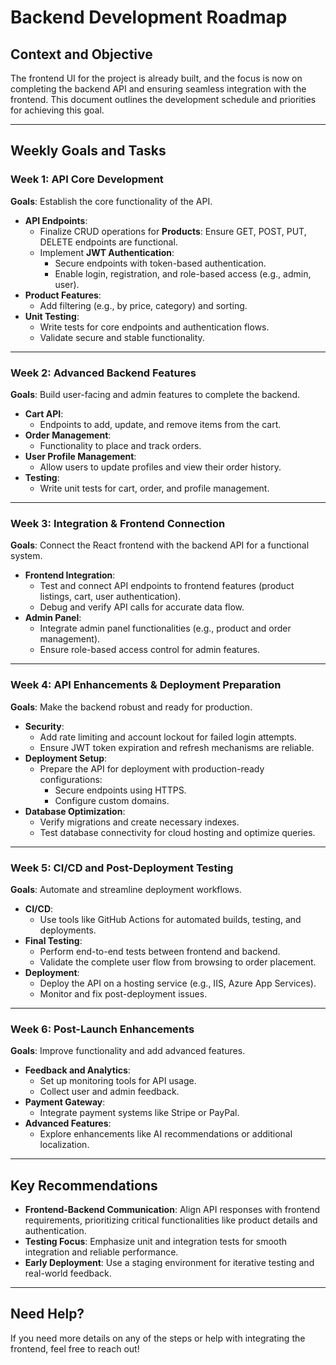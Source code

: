 # Backend Development Roadmap

## Context and Objective

The frontend UI for the project is already built, and the focus is now on completing the backend API and ensuring seamless integration with the frontend. This document outlines the development schedule and priorities for achieving this goal.

---

## Weekly Goals and Tasks

### **Week 1: API Core Development**

**Goals**: Establish the core functionality of the API.

- **API Endpoints**:
  - Finalize CRUD operations for **Products**: Ensure GET, POST, PUT, DELETE endpoints are functional.
  - Implement **JWT Authentication**:
    - Secure endpoints with token-based authentication.
    - Enable login, registration, and role-based access (e.g., admin, user).
- **Product Features**:
  - Add filtering (e.g., by price, category) and sorting.
- **Unit Testing**:
  - Write tests for core endpoints and authentication flows.
  - Validate secure and stable functionality.

---

### **Week 2: Advanced Backend Features**

**Goals**: Build user-facing and admin features to complete the backend.

- **Cart API**:
  - Endpoints to add, update, and remove items from the cart.
- **Order Management**:
  - Functionality to place and track orders.
- **User Profile Management**:
  - Allow users to update profiles and view their order history.
- **Testing**:
  - Write unit tests for cart, order, and profile management.

---

### **Week 3: Integration & Frontend Connection**

**Goals**: Connect the React frontend with the backend API for a functional system.

- **Frontend Integration**:
  - Test and connect API endpoints to frontend features (product listings, cart, user authentication).
  - Debug and verify API calls for accurate data flow.
- **Admin Panel**:
  - Integrate admin panel functionalities (e.g., product and order management).
  - Ensure role-based access control for admin features.

---

### **Week 4: API Enhancements & Deployment Preparation**

**Goals**: Make the backend robust and ready for production.

- **Security**:
  - Add rate limiting and account lockout for failed login attempts.
  - Ensure JWT token expiration and refresh mechanisms are reliable.
- **Deployment Setup**:
  - Prepare the API for deployment with production-ready configurations:
    - Secure endpoints using HTTPS.
    - Configure custom domains.
- **Database Optimization**:
  - Verify migrations and create necessary indexes.
  - Test database connectivity for cloud hosting and optimize queries.

---

### **Week 5: CI/CD and Post-Deployment Testing**

**Goals**: Automate and streamline deployment workflows.

- **CI/CD**:
  - Use tools like GitHub Actions for automated builds, testing, and deployments.
- **Final Testing**:
  - Perform end-to-end tests between frontend and backend.
  - Validate the complete user flow from browsing to order placement.
- **Deployment**:
  - Deploy the API on a hosting service (e.g., IIS, Azure App Services).
  - Monitor and fix post-deployment issues.

---

### **Week 6: Post-Launch Enhancements**

**Goals**: Improve functionality and add advanced features.

- **Feedback and Analytics**:
  - Set up monitoring tools for API usage.
  - Collect user and admin feedback.
- **Payment Gateway**:
  - Integrate payment systems like Stripe or PayPal.
- **Advanced Features**:
  - Explore enhancements like AI recommendations or additional localization.

---

## Key Recommendations

- **Frontend-Backend Communication**: Align API responses with frontend requirements, prioritizing critical functionalities like product details and authentication.
- **Testing Focus**: Emphasize unit and integration tests for smooth integration and reliable performance.
- **Early Deployment**: Use a staging environment for iterative testing and real-world feedback.

---

## Need Help?

If you need more details on any of the steps or help with integrating the frontend, feel free to reach out!
